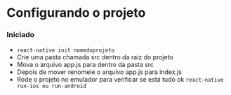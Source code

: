 # Configurando o projeto

### Iniciado
- `react-native init nomedoprojeto`
- Crie uma pasta chamada src dentro da raiz do projeto
- Mova o arquivo app.js para dentro da pasta src
- Depois de mover renomeie o arquivo app.js para index.js
- Rode o projeto no emulador para verificar se está tudo ok `react-native run-ios ou run-android`